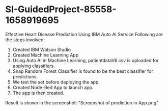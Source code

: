# SI-GuidedProject-85558-1658919695
Effective Heart Disease Prediction Using IBM Auto AI Service
Following are the steps involved:
1. Created IBM Watson Studio
2. Created Machine Learning App
3. Using Auto AI in Machine Learning, patientdataV6.csv is uploaded for applying classifiers.
4. Snap Random Forest Classifier is found to be the best classifier for predictions.
5. We test the set before deploying the app.
6. Created Node-Red App to launch app.
7. The app is then created.

Result is shown in the screenshot: "Screenshot of prediction in App.png"
